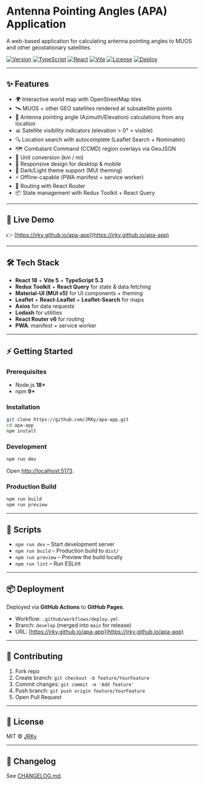 # Antenna Pointing Angles (APA) Application

A web-based application for calculating antenna pointing angles to MUOS and other geostationary satellites.

[![Version](https://img.shields.io/badge/version-3.0-blue.svg)](https://github.com/JRKy/apa-app)
[![TypeScript](https://img.shields.io/badge/TypeScript-5.3-blue.svg)](https://www.typescriptlang.org/)
[![React](https://img.shields.io/badge/React-18.2-blue.svg)](https://react.dev/)
[![Vite](https://img.shields.io/badge/Vite-5.1-blue.svg)](https://vitejs.dev/)
[![License](https://img.shields.io/badge/license-MIT-green.svg)](LICENSE)
[![Deploy](https://github.com/JRKy/apa-app/actions/workflows/deploy.yml/badge.svg)](https://github.com/JRKy/apa-app/actions/workflows/deploy.yml)

---

## ✨ Features

- 🌍 Interactive world map with OpenStreetMap tiles  
- 🛰️ MUOS + other GEO satellites rendered at subsatellite points  
- 📡 Antenna pointing angle (Azimuth/Elevation) calculations from any location  
- 📊 Satellite visibility indicators (elevation > 0° = visible)  
- 🔍 Location search with autocomplete (Leaflet Search + Nominatim)  
- 🗺️ Combatant Command (CCMD) region overlays via GeoJSON  
- 🔄 Unit conversion (km / mi)  
- 📱 Responsive design for desktop & mobile  
- 🌙 Dark/Light theme support (MUI theming)  
- ⚡ Offline-capable (PWA manifest + service worker)  
- 🔗 Routing with React Router  
- 📦 State management with Redux Toolkit + React Query  

---

## 🚀 Live Demo

👉 [https://jrky.github.io/apa-app](https://jrky.github.io/apa-app)

---

## 🛠 Tech Stack

- **React 18** + **Vite 5** + **TypeScript 5.3**  
- **Redux Toolkit** + **React Query** for state & data fetching  
- **Material-UI (MUI v5)** for UI components + theming  
- **Leaflet** + **React-Leaflet** + **Leaflet-Search** for maps  
- **Axios** for data requests  
- **Lodash** for utilities  
- **React Router v6** for routing  
- **PWA**: manifest + service worker  

---

## ⚡ Getting Started

### Prerequisites
- Node.js **18+**  
- npm **9+**

### Installation
```bash
git clone https://github.com/JRKy/apa-app.git
cd apa-app
npm install
```

### Development
```bash
npm run dev
```
Open [http://localhost:5173](http://localhost:5173).

### Production Build
```bash
npm run build
npm run preview
```

---

## 📂 Scripts

- `npm run dev` – Start development server  
- `npm run build` – Production build to `dist/`  
- `npm run preview` – Preview the build locally  
- `npm run lint` – Run ESLint  

---

## 📦 Deployment

Deployed via **GitHub Actions** to **GitHub Pages**.  
- Workflow: `.github/workflows/deploy.yml`  
- Branch: `develop` (merged into `main` for release)  
- URL: [https://jrky.github.io/apa-app](https://jrky.github.io/apa-app)

---

## 🤝 Contributing

1. Fork repo  
2. Create branch: `git checkout -b feature/YourFeature`  
3. Commit changes: `git commit -m 'Add feature'`  
4. Push branch: `git push origin feature/YourFeature`  
5. Open Pull Request  

---

## 📄 License

MIT © [JRKy](https://github.com/JRKy)

---

## 📜 Changelog

See [CHANGELOG.md](CHANGELOG.md).

